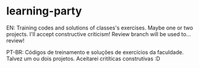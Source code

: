 # learning-party
 EN: Training codes and solutions of classes's exercises. Maybe one or two projects. I'll accept constructive criticism! Review branch will be used to... review! 
 
 PT-BR: Códigos de treinamento e soluções de exercícios da faculdade. Talvez um ou dois projetos. Aceitarei critíticas construtivas :D
